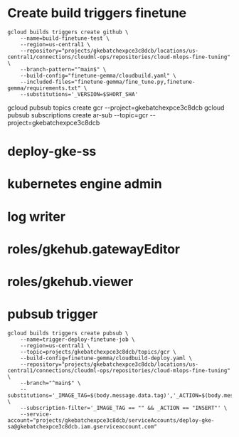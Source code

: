 # Create build triggers finetune
```
gcloud builds triggers create github \
    --name=build-finetune-test \
    --region=us-central1 \
    --repository="projects/gkebatchexpce3c8dcb/locations/us-central1/connections/cloudml-ops/repositories/cloud-mlops-fine-tuning" \
    --branch-pattern="^main$" \
    --build-config="finetune-gemma/cloudbuild.yaml" \
    --included-files="finetune-gemma/fine_tune.py,finetune-gemma/requirements.txt" \
    --substitutions='_VERSION=$SHORT_SHA'
```

gcloud pubsub topics create gcr --project=gkebatchexpce3c8dcb
gcloud pubsub subscriptions create ar-sub --topic=gcr --project=gkebatchexpce3c8dcb

# deploy-gke-ss
# kubernetes engine admin
# log writer
# roles/gkehub.gatewayEditor
# roles/gkehub.viewer

# pubsub trigger
```
gcloud builds triggers create pubsub \
    --name=trigger-deploy-finetune-job \
    --region=us-central1 \
    --topic=projects/gkebatchexpce3c8dcb/topics/gcr \
    --build-config=finetune-gemma/cloudbuild-deploy.yaml \
    --repository="projects/gkebatchexpce3c8dcb/locations/us-central1/connections/cloudml-ops/repositories/cloud-mlops-fine-tuning" \
    --branch="^main$" \
    --substitutions='_IMAGE_TAG=$(body.message.data.tag)','_ACTION=$(body.message.data.action)' \
    --subscription-filter='_IMAGE_TAG == "" && _ACTION == "INSERT"' \
    --service-account="projects/gkebatchexpce3c8dcb/serviceAccounts/deploy-gke-sa@gkebatchexpce3c8dcb.iam.gserviceaccount.com"
```